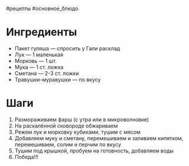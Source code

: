 #рецепты #основное_блюдо 
# Ингредиенты
- Пакет гуляша — спросить у Гали расклад
- Лук — 1 маленькая
- Морковь — 1 шт.
- Мука — 1 ст. ложка
- Сметана — 2-3 ст. ложки
- Травушки-муравушки — по вкусу
# Шаги
1. Размораживаем фарш (с утра или в микроволновке)
2. На раскалённой сковороде обжариваем
3. Режем лук и морковку кубиками, тушим с мясом
4. Добавляем муку и сметану, перемешиваем и заливаем кипятком, перемешиваем, солим и перчим по вкусу
5. Тушим под крышкой, пробуем на готовность, добавляем воды
6. Победа!!!